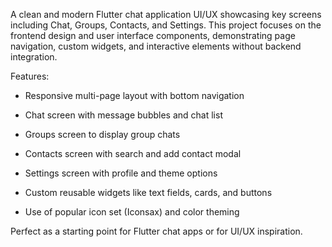 A clean and modern Flutter chat application UI/UX showcasing key screens including Chat, Groups, Contacts, and Settings.
This project focuses on the frontend design and user interface components, demonstrating page navigation, custom widgets, and interactive elements without backend integration.

Features:

- Responsive multi-page layout with bottom navigation

- Chat screen with message bubbles and chat list

- Groups screen to display group chats

- Contacts screen with search and add contact modal

- Settings screen with profile and theme options

- Custom reusable widgets like text fields, cards, and buttons

- Use of popular icon set (Iconsax) and color theming

Perfect as a starting point for Flutter chat apps or for UI/UX inspiration.

